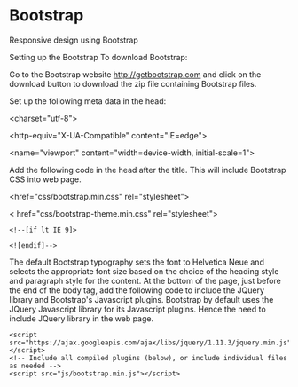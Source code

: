 # Bootstrap
Responsive design using Bootstrap

Setting up the Bootstrap 
To download Bootstrap:
 
Go to the Bootstrap website http://getbootstrap.com and click on the download button to download the zip file containing Bootstrap files.
 
Set up the following meta data in the  head:
 
<charset="utf-8">
 
<http-equiv="X-UA-Compatible" content="IE=edge">
    
<name="viewport" content="width=device-width, initial-scale=1">
 
 <!-- The above 3 meta tags *must* come first in the head; any other head content must come *after* these tags -->
 
Add the following code in the head after the title. This will include Bootstrap CSS into web page.
 
 <!-- Bootstrap -->
   
 <href="css/bootstrap.min.css" rel="stylesheet">
  
 < href="css/bootstrap-theme.min.css" rel="stylesheet">
  
  <!-- HTML5 shim and Respond.js for IE8 support of HTML5 elements and media queries -->
  
  <!-- WARNING: Respond.js doesn't work if you view the page via file:// -->
    <!--[if lt IE 9]>
   
  <script src="https://oss.maxcdn.com/html5shiv/3.7.2/html5shiv.min.js"></script>
   
   <script src="https://oss.maxcdn.com/respond/1.4.2/respond.min.js"></script>
    <![endif]-->
 
The default Bootstrap typography sets the font to Helvetica Neue and selects the appropriate font size based on the choice of the heading style and paragraph style for the content.
At the bottom of the page, just before the end of the body tag, add the following code to include the JQuery library and Bootstrap's Javascript plugins. Bootstrap by default uses the JQuery Javascript library for its Javascript plugins. Hence the need to include JQuery library in the web page.
 
 
   <!-- jQuery (necessary for Bootstrap's JavaScript plugins) -->
    <script src="https://ajax.googleapis.com/ajax/libs/jquery/1.11.3/jquery.min.js"></script>
    <!-- Include all compiled plugins (below), or include individual files as needed -->
    <script src="js/bootstrap.min.js"></script>

